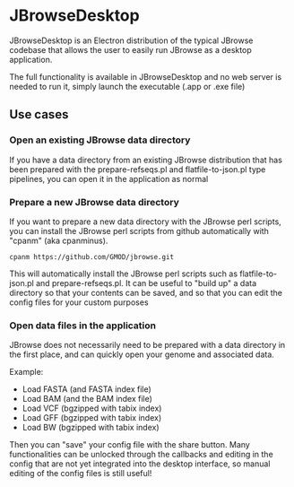 # JBrowseDesktop

JBrowseDesktop is an Electron distribution of the typical JBrowse codebase that allows the user to easily run JBrowse as a desktop application.

The full functionality is available in JBrowseDesktop and no web server is needed to run it, simply launch the executable (.app or .exe file)


## Use cases


### Open an existing JBrowse data directory

If you have a data directory from an existing JBrowse distribution that has been prepared with the prepare-refseqs.pl and flatfile-to-json.pl type pipelines, you can open it in the application as normal

### Prepare a new JBrowse data directory

If you want to prepare a new data directory with the JBrowse perl scripts, you can install the JBrowse perl scripts from github automatically with "cpanm" (aka cpanminus).

    cpanm https://github.com/GMOD/jbrowse.git

This will automatically install the JBrowse perl scripts such as flatfile-to-json.pl and prepare-refseqs.pl. It can be useful to "build up" a data directory so that your contents can be saved, and so that you can edit the config files for your custom purposes


### Open data files in the application

JBrowse does not necessarily need to be prepared with a data directory in the first place, and can quickly open your genome and associated data.

Example:

- Load FASTA (and FASTA index file)
- Load BAM (and the BAM index file)
- Load VCF (bgzipped with tabix index)
- Load GFF (bgzipped with tabix index)
- Load BW (bgzipped with tabix index)

Then you can "save" your config file with the share button. Many functionalities can be unlocked through the callbacks and editing in the config that are not yet integrated into the desktop interface, so manual editing of the config files is still useful!










    